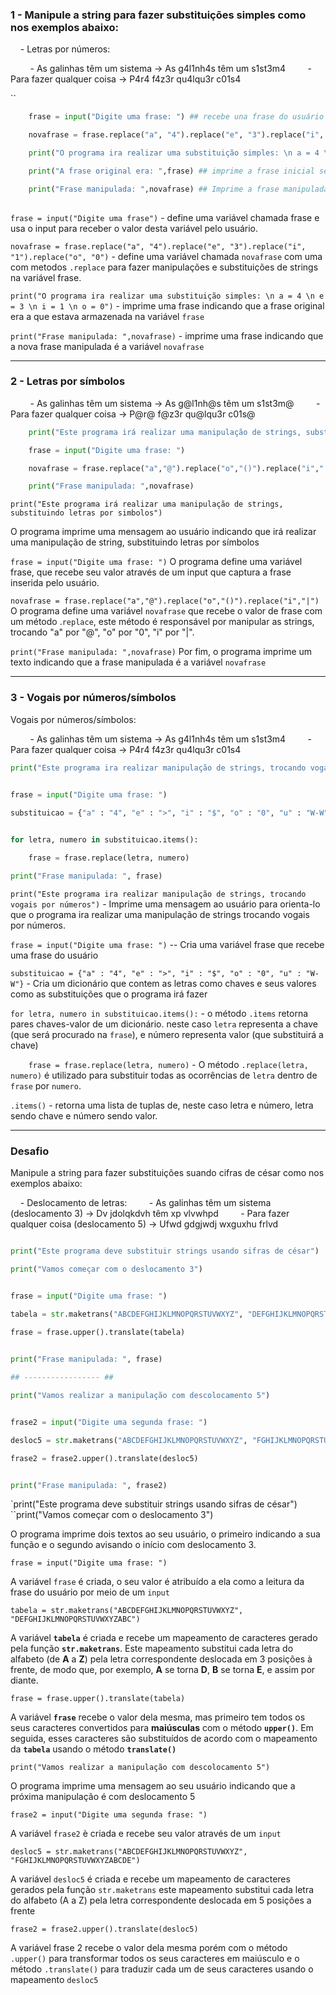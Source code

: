 
### 1 - Manipule a string para fazer substituições simples como nos exemplos abaixo: 

    - Letras por números:

        - As galinhas têm um sistema → As g4l1nh4s têm um s1st3m4
        - Para fazer qualquer coisa → P4r4 f4z3r qu4lqu3r c01s4

``
``` python 
	frase = input("Digite uma frase: ") ## recebe una frase do usuário e armazena na variavel frase

	novafrase = frase.replace("a", "4").replace("e", "3").replace("i", "1").replace("o", "0")  ## define uma nova variável com nome novafrase como a variavel frase com as funções de replace para manipulação de strings. 

	print("O programa ira realizar uma substituição simples: \n a = 4 \n e = 3 \n i = 1 \n o = 0")

	print("A frase original era: ",frase) ## imprime a frase inicial sem a manipulação dos dados 

	print("Frase manipulada: ",novafrase) ## Imprime a frase manipulada 
	
```


`frase = input("Digite uma frase")` - define uma variável chamada frase e usa o input para receber o valor desta variável pelo usuário.

`novafrase = frase.replace("a", "4").replace("e", "3").replace("i", "1").replace("o", "0")` - define uma variável chamada ``novafrase`` com uma  com metodos ``.replace`` para fazer manipulações e substituições de strings na variável frase. 

`print("O programa ira realizar uma substituição simples: \n a = 4 \n e = 3 \n i = 1 \n o = 0")`  - imprime uma frase indicando que a frase original era a que estava armazenada na variável ``frase`` 

`print("Frase manipulada: ",novafrase)` - imprime uma frase indicando que a nova frase manipulada é a variável ``novafrase`` 

---

### 2 - Letras por símbolos  

        - As galinhas têm um sistema → As g@l1nh@s têm um s1st3m@
        - Para fazer qualquer coisa → P@r@ f@z3r qu@lqu3r c01s@

``` python 
	print("Este programa irá realizar uma manipulação de strings, substituindo letras por simbolos")

	frase = input("Digite uma frase: ")

	novafrase = frase.replace("a","@").replace("o","()").replace("i","|")

	print("Frase manipulada: ",novafrase)

```

```
print("Este programa irá realizar uma manipulação de strings, substituindo letras por simbolos")
```
O programa imprime uma mensagem ao usuário indicando que irá realizar uma manipulação de string, substituindo letras por símbolos 

``frase = input("Digite uma frase: ")``
O programa define uma variável frase, que recebe seu valor através de um input que captura a frase inserida pelo usuário. 

``novafrase = frase.replace("a","@").replace("o","()").replace("i","|")``
O programa define uma variável ``novafrase`` que recebe o valor de frase com um método .``replace``, este método é responsável por manipular as strings, trocando "a" por "@", "o" por "0", "i" por "|". 

``print("Frase manipulada: ",novafrase)``
Por fim, o programa imprime um texto indicando que a frase manipulada é a variável `novafrase`


---

### 3 - Vogais por números/símbolos 

Vogais por números/símbolos:

        - As galinhas têm um sistema → As g4l1nh4s têm um s1st3m4
        - Para fazer qualquer coisa → P4r4 f4z3r qu4lqu3r c01s4


``` python 
print("Este programa ira realizar manipulação de strings, trocando vogais por números")

  
frase = input("Digite uma frase: ")

substituicao = {"a" : "4", "e" : ">", "i" : "$", "o" : "0", "u" : "W-W"}


for letra, numero in substituicao.items():

    frase = frase.replace(letra, numero)

print("Frase manipulada: ", frase)
```


``print("Este programa ira realizar manipulação de strings, trocando vogais por números")``  - Imprime uma mensagem ao usuário para orienta-lo que o programa ira realizar uma manipulação de strings trocando vogais por números. 

``frase = input("Digite uma frase: ")`` -- Cria uma variável frase que recebe uma frase do usuário 


``substituicao = {"a" : "4", "e" : ">", "i" : "$", "o" : "0", "u" : "W-W"}`` - Cria um dicionário que contem as letras como chaves e seus valores como as substituições que o programa irá fazer 


``for letra, numero in substituicao.items():``  -  o método `.items`  retorna pares chaves-valor  de um dicionário.  neste caso `letra` representa a chave (que será procurado na ``frase``), e número representa valor (que substituirá a chave)

``    frase = frase.replace(letra, numero)`` - O método `.replace(letra, numero)` é utilizado para substituir todas as ocorrências de `letra` dentro de `frase` por `numero`.

`.items()` - retorna uma lista de tuplas de, neste caso letra e número, letra sendo chave e número sendo valor. 

---

### Desafio 

Manipule a string para fazer substituições suando cifras de césar como nos exemplos abaixo:

    - Deslocamento de letras:
        - As galinhas têm um sistema (deslocamento 3) → Dv jdolqkdvh têm xp vlvwhpd
        - Para fazer qualquer coisa (deslocamento 5) → Ufwd gdgjwdj wxguxhu frlvd

``` python

print("Este programa deve substituir strings usando sifras de césar")

print("Vamos começar com o deslocamento 3")


frase = input("Digite uma frase: ")

tabela = str.maketrans("ABCDEFGHIJKLMNOPQRSTUVWXYZ", "DEFGHIJKLMNOPQRSTUVWXYZABC")

frase = frase.upper().translate(tabela)

  
print("Frase manipulada: ", frase)

## ----------------- ##

print("Vamos realizar a manipulação com descolocamento 5")


frase2 = input("Digite uma segunda frase: ")

desloc5 = str.maketrans("ABCDEFGHIJKLMNOPQRSTUVWXYZ", "FGHIJKLMNOPQRSTUVWXYZABCDE")

frase2 = frase2.upper().translate(desloc5)


print("Frase manipulada: ", frase2)
```


`print("Este programa deve substituir strings usando sifras de césar")
``print("Vamos começar com o deslocamento 3")

O programa imprime dois textos ao seu usuário, o primeiro indicando a sua função e o segundo avisando o início com deslocamento 3. 


``frase = input("Digite uma frase: ")``

A variável ``frase`` é criada, o seu valor é atribuído a ela como a leitura da frase do usuário por meio de um ``input`` 

``tabela = str.maketrans("ABCDEFGHIJKLMNOPQRSTUVWXYZ", "DEFGHIJKLMNOPQRSTUVWXYZABC")``

A variável **`tabela`** é criada e recebe um mapeamento de caracteres gerado pela função **`str.maketrans`**. Este mapeamento substitui cada letra do alfabeto (de **A** a **Z**) pela letra correspondente deslocada em 3 posições à frente, de modo que, por exemplo, **A** se torna **D**, **B** se torna **E**, e assim por diante.

``frase = frase.upper().translate(tabela)``

A variável **`frase`** recebe o valor dela mesma, mas primeiro tem todos os seus caracteres convertidos para **maiúsculas** com o método **`upper()`**. Em seguida, esses caracteres são substituídos de acordo com o mapeamento da **`tabela`** usando o método **`translate()`**

``print("Vamos realizar a manipulação com descolocamento 5")``

O programa imprime uma mensagem ao seu usuário indicando que a próxima manipulação é com deslocamento 5 

``frase2 = input("Digite uma segunda frase: ")``

A variável `frase2` è criada e recebe seu valor através de um `input` 

``desloc5 = str.maketrans("ABCDEFGHIJKLMNOPQRSTUVWXYZ", "FGHIJKLMNOPQRSTUVWXYZABCDE")``

A variável `desloc5` é criada e recebe um mapeamento de caracteres gerados pela função ``str.maketrans`` este mapeamento substitui cada letra do alfabeto (A a Z) pela letra correspondente deslocada em 5 posições a frente 

``frase2 = frase2.upper().translate(desloc5)``

A variável frase 2 recebe o valor dela mesma porém com o método `.upper()` para transformar todos os seus caracteres em maiúsculo e o método `.translate()` para traduzir cada um de seus caracteres usando o mapeamento `desloc5`  
